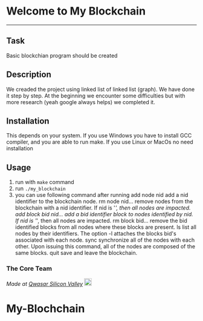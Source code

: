 # Welcome to My Blockchain
***

## Task
Basic blockchian program should be created

## Description
We creaded the project using linked list of linked list (graph). We have done it step by step. At the beginning
we encounter some difficulties but with more research (yeah google always helps) we completed it.

## Installation
This depends on your system. If you use Windows you have to install GCC compiler, and you are able to run make.
If you use Linux or MacOs no need installation

## Usage
1) run with `make` command
2) run `./my_blockchain`
3) you can use following command after running
    add node nid add a nid identifier to the blockchain node.
    rm node nid... remove nodes from the blockchain with a nid identifier. If nid is '*', then all nodes are impacted.
    add block bid nid... add a bid identifier block to nodes identified by nid. If nid is '*', then all nodes are impacted.
    rm block bid... remove the bid identified blocks from all nodes where these blocks are present.
    ls list all nodes by their identifiers. The option -l attaches the blocks bid's associated with each node.
    sync synchronize all of the nodes with each other. Upon issuing this command, all of the nodes are composed of the same blocks.
    quit save and leave the blockchain.

### The Core Team 

<span><i>Made at <a href='https://qwasar.io'>Qwasar Silicon Valley</a></i></span>
<span><img alt='Qwasar Silicon Valley Logo' src='https://storage.googleapis.com/qwasar-public/qwasar-logo_50x50.png' width='20px'></span>
# My-Blochchain

